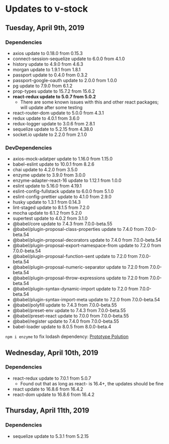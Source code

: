 # Updates to v-stock

## Tuesday, April 9th, 2019

### Dependencies

* axios update to 0.18.0 from 0.15.3
* connect-session-sequelize update to 6.0.0 from 4.1.0
* history update to 4.9.0 from 4.6.3
* morgan update to 1.9.1 from 1.8.1
* passport update to 0.4.0 from 0.3.2
* passport-google-oauth update to 2.0.0 from 1.0.0
* pg update to 7.9.0 from 6.1.2
* prop-types update to 15.7.2 from 15.6.2
* **react-redux update to 5.0.7 from 5.0.2**
  * There are some known issues with this and other react packages; will update after some testing
* react-router-dom update to 5.0.0 from 4.3.1
* redux update to 4.0.1 from 3.6.0
* redux-logger update to 3.0.6 from 2.8.1
* sequelize update to 5.2.15 from 4.38.0
* socket.io update to 2.2.0 from 2.1.0

### DevDependencies

* axios-mock-adatper update to 1.16.0 from 1.15.0
* babel-eslint update to 10.0.1 from 8.2.6
* chai update to 4.2.0 from 3.5.0
* enzyme update to 3.9.0 from 3.0.0
* enzyme-adapter-react-16 update to 1.12.1 from 1.0.0
* eslint update to 5.16.0 from 4.19.1
* eslint-config-fullstack update to 6.0.0 from 5.1.0
* eslint-config-prettier update to 4.1.0 from 2.9.0
* husky update to 1.3.1 from 0.14.3
* lint-staged update to 8.1.5 from 7.2.0
* mocha update to 6.1.2 from 5.2.0
* supertest update to 4.0.2 from 3.1.0
* @babel/core update to 7.4.3 from 7.0.0-beta.55
* @babel/plugin-proposal-class-properties update to 7.4.0 from 7.0.0-beta.54
* @babel/plugin-proposal-decorators update to 7.4.0 from 7.0.0-beta.54
* @babel/plugin-proposal-export-namespace-from update to 7.2.0 from 7.0.0-beta.54
* @babel/plugin-proposal-function-sent update to 7.2.0 from 7.0.0-beta.54
* @babel/plugin-proposal-numeric-separator update to 7.2.0 from 7.0.0-beta.54
* @babel/plugin-proposal-throw-expressions update to 7.2.0 from 7.0.0-beta.54
* @babel/plugin-syntax-dynamic-import update to 7.2.0 from 7.0.0-beta.54
* @babel/plugin-syntax-import-meta update to 7.2.0 from 7.0.0-beta.54
* @babel/polyfill update to 7.4.3 from 7.0.0-beta.55
* @babel/preset-env update to 7.4.3 from 7.0.0-beta.55
* @babel/preset-react update to 7.0.0 from 7.0.0-beta.55
* @babel/register update to 7.4.0 from 7.0.0-beta.55
* babel-loader update to 8.0.5 from 8.0.0-beta.4

`npm i enzyme` to fix lodash dependency: [Prototype Polution](https://www.npmjs.com/advisories/782)

## Wednesday, April 10th, 2019

### Dependencies

* react-redux update to 7.0.1 from 5.0.7
  * Found out that as long as react- is 16.4+, the updates should be fine
* react update to 16.8.6 from 16.4.2
* react-dom update to 16.8.6 from 16.4.2

## Thursday, April 11th, 2019

### Dependencies

* sequelize update to 5.3.1 from 5.2.15
